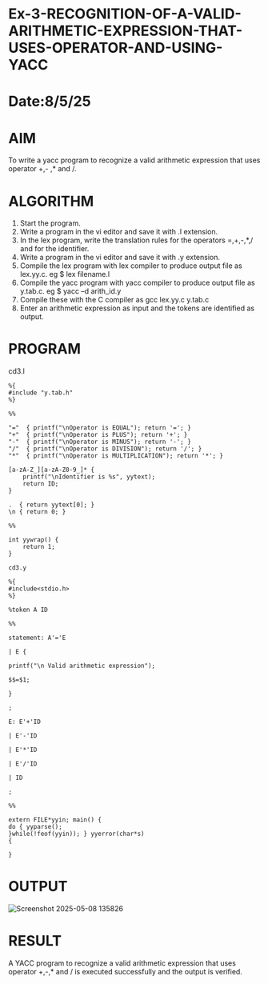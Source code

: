 # Ex-3-RECOGNITION-OF-A-VALID-ARITHMETIC-EXPRESSION-THAT-USES-OPERATOR-AND-USING-YACC
# Date:8/5/25
# AIM
To write a yacc program to recognize a valid arithmetic expression that uses operator +,- ,* and /.
# ALGORITHM
1.	Start the program.
2.	Write a program in the vi editor and save it with .l extension.
3.	In the lex program, write the translation rules for the operators =,+,-,*,/ and for the identifier.
4.	Write a program in the vi editor and save it with .y extension.
5.	Compile the lex program with lex compiler to produce output file as lex.yy.c. eg $ lex filename.l
6.	Compile the yacc program with yacc compiler to produce output file as y.tab.c. eg $ yacc –d arith_id.y
7.	Compile these with the C compiler as gcc lex.yy.c y.tab.c
8.	Enter an arithmetic expression as input and the tokens are identified as output.
# PROGRAM
cd3.l
```
%{
#include "y.tab.h"
%}

%%

"="  { printf("\nOperator is EQUAL"); return '='; }
"+"  { printf("\nOperator is PLUS"); return '+'; }
"-"  { printf("\nOperator is MINUS"); return '-'; }
"/"  { printf("\nOperator is DIVISION"); return '/'; }
"*"  { printf("\nOperator is MULTIPLICATION"); return '*'; }

[a-zA-Z_][a-zA-Z0-9_]* {
    printf("\nIdentifier is %s", yytext);
    return ID;
}

.  { return yytext[0]; }
\n { return 0; }

%%

int yywrap() {
    return 1;
}

cd3.y

%{
#include<stdio.h>
%}

%token A ID

%%

statement: A'='E

| E {

printf("\n Valid arithmetic expression");

$$=$1;

}

;

E: E'+'ID

| E'-'ID

| E'*'ID

| E'/'ID

| ID

;

%%

extern FILE*yyin; main() {
do { yyparse();
}while(!feof(yyin)); } yyerror(char*s)
{

}

```
# OUTPUT
![Screenshot 2025-05-08 135826](https://github.com/user-attachments/assets/49f706c5-ff2f-4dd0-893a-2e0cf87a954a)


# RESULT
A YACC program to recognize a valid arithmetic expression that uses operator +,-,* and / is executed successfully and the output is verified.
